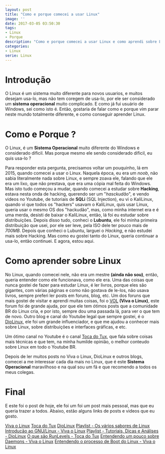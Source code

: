 ```yaml
---
layout: post
title: "Como e porque comecei a usar Linux"
image: ''
date: 2017-03-05 03:50:30
tags:
- Linux
- Porque
description: "Como e porque comecei a usar Linux e como aprendi sobre Linux."
categories:
- Linux
serie: Linux
---
```


# Introdução

O Linux é um sistema muito diferente para novos usuarios, e muitos desejam usa-lo, mas não tem coregem de usa-lo, por ele ser considerado um **sistema operacional** muito complicado. E como já fui usuário de Windows, sei como isto é. Então, gostaria de falar como e porque vim parar neste mundo totalmente diferente, e como conseguir aprender Linux.

# Como e Porque ?

O Linux, é um **Sistema Operacional** muito diferente do Windows e considerado dificil. Mas porque mesmo ele sendo considerado dificil, eu quis usa-lo ? 

Para responder esta pergunta, precisamos voltar um pouquinho, lá em 2015, quando comecei a usar o Linux. Naquela época, eu era um *noob*, não sabia literalmente nada sobre Linux, e sempre zoava ele, falando que ele era um lixo, que não prestava, que era uma cópia mal feita do Windows. Mas isto tudo começou a mudar, quando comecei a estudar sobre **Hacking**, estava nesta onda de hacking, querendo ser um "*hasckudão*", e vendo videos no Youtube, de tutoriais de **SQLi** (SQL Injection), eu vi o KaliLinux, quando vi que todos os "hackers" usavam o KaliLinux, quis usar Linux, queria usar o mesmo OS dos "hackudão", mas, como minha internet era e é uma merda, desisti de baixar o KaliLinux, então, lá foi eu estudar sobre distribuições. Depois disso tudo, conheci o **Lubuntu**, ele foi minha primeira distribuição que usei, por ele ser leve, pela ISO dele ter pouco mais de *700MB*. Depois que conheci o Lubuntu, larguei o *Hacking*, e não estudei mais sobre Hacking. Mas como eu gostei tanto do Linux, queria continuar a usa-lo, então continuei. E agora, estou aqui.

# Como aprender sobre Linux

No Linux, quando comecei nele, não era um mestre **(ainda não sou)**, então, queria entender como ele funcionava, como ele era. Uma das coisas que nunca gostei de fazer para estudar Linux, é ler livros, porque eles são gigantes, com várias páginas e como não gostava de le-los, não usava livros, sempre preferi ler posts em foruns, blog, etc. Um dos foruns que mais gostei de visitar e aprendi muitas coisas, foi o [VOL](https://www.vivaolinux.com.br "Viva o Linux") **(Viva o Linux)**, este forum foi de grande ajuda, por que ele tem ótimos posts que a comunidade BR do Linux cria, e por isto, sempre dou uma passada lá, para ver o que tem de novo. Outro blog e canal do Youtube legal que sempre gostei, é o [DioLinux](https://www.diolinux.com.br "DioLinu"), ele foi um grande influenciador, e que me ajudou a conhecer mais sobre Linux, sobre distribuições e interfaces gráficas, e etc.

Um ótimo canal no Youtube é o canal [Toca do Tux](https://www.youtube.com/user/tocadotux "Toca do Tux"), que fala sobre coisas mais técnicas e que tem, na minha humilde opinião, o melhor conteudo sobre Linux em todo o Youtube BR.

Depois de ler muitos posts no Viva o Linux, DioLinux e outros blogs, comecei a me interessar cada dia mais no Linux, que é este **Sistema Operacional** maravilhoso e na qual sou um fã e que recomendo a todos os meus colegas.

# Final

E este foi o post de hoje, ele foi um foi um post mais pessoal, mas que eu queria trazer a todos. Abaixo, estão alguns links de posts e videos que eu gosto.

[Viva o Linux](https://www.vivaolinux.com.br "Viva o Linux")
[Toca do Tux](https://www.youtube.com/user/tocadotux "Toca do Tux")
[DioLinux](https://www.youtube.com/user/Diolinux "DioLinux")
[Playlist - Os vários sabores de Linux](https://www.youtube.com/playlist?list=PLbBPNfi_li9t3kcNOeGIt4Q9qmhRoReN3 "Os vários sabores de Linux")
[Introdução ao GNU/Linux - Viva o Linux](https://www.vivaolinux.com.br/linux/ "Introdução ao GNU/Linux")
[Playlist - Tutoriais, Dicas e Análises - DioLinux](https://www.youtube.com/playlist?list=PLZsjaJhVZaxU70Z9EOuEXpt_ZZMBlwQCI "Tutoriais, Dicas e Análises")
[O que são RunLevels - Toca do Tux](https://www.youtube.com/watch?v=Rhqwnpy8hZo "O que são RunLevels")
[Entendendo um pouco sobre Daemons - Viva o Linux](https://www.vivaolinux.com.br/artigo/Entendendo-um-pouco-sobre-os-daemons "Entendendo um pouco sobre os Daemons")
[Entendendo o processo de Boot do Linux - Viva o Linux](https://www.vivaolinux.com.br/artigo/Entendendo-o-processo-de-boot?pagina=1 "Entendendo o processo de Boot do Linux")

